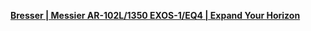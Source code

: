 [**Bresser | Messier AR-102L/1350 EXOS-1/EQ4 | Expand Your Horizon**](https://www.bresser.de/Astronomie/Teleskope/Messier-AR-102L-1350-EXOS-1-EQ4.html)